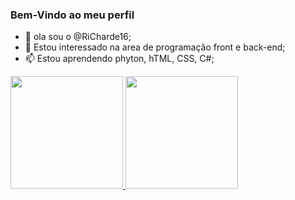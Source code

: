 ### Bem-Vindo ao meu perfil
- 👋 ola sou o @RiCharde16;
- 👀 Estou interessado na area de programação front e back-end;
- 📫 Estou aprendendo phyton, hTML, CSS, C#;
<div>
  <a href="https://github.com/RiCharde16">
  <img height="180em" src="https://github-readme-stats.vercel.app/api?username=RiCharde16&show_icons=true&theme=dark&include_all_commits=true&count_private=true"/>
  <img height="180em" src="https://github-readme-stats.vercel.app/api/top-langs/?username=RiCharde16&layout=compact&langs_count=7&theme=dark"/>
</div>
